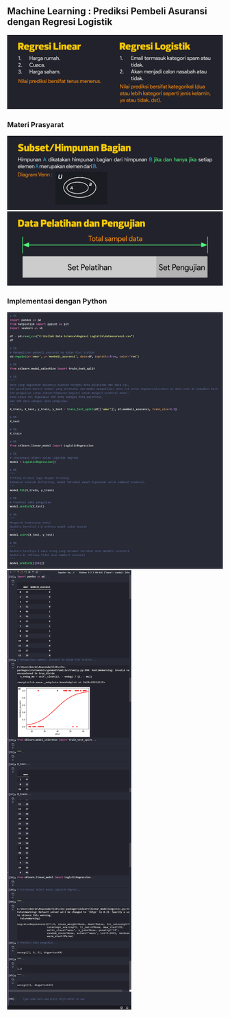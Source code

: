## Machine Learning : Prediksi Pembeli Asuransi dengan Regresi Logistik

<img src="/pythondatascience/images/RegresiLogistik1.jpg?raw=true"/>

### Materi Prasyarat
<img src="/pythondatascience/images/RegresiLogistik2.jpg?raw=true"/>
<img src="/pythondatascience/images/RegresiLogistik3.jpg?raw=true"/>

### Implementasi dengan Python
<img src="/pythondatascience/images/RegresiLogistik4.jpg?raw=true"/>
<img src="/pythondatascience/images/RegresiLogistik5.jpg?raw=true"/>

